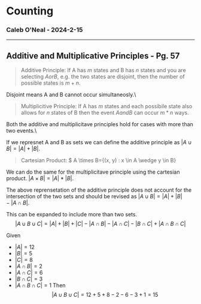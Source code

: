 # Counting
### Caleb O'Neal - 2024-2-15
---

## Additive and Multiplicative Principles - Pg. 57

> Additive Principle: If A has $m$ states and B has $n$ states and you are selecting $A or B$, e.g. the two states are disjoint, then the number of possible states is $m + n$.

Disjoint means A and B cannot occur simultaneosly.\

> Multiplicitive Principle: If A has $m$ states and each possibile state also allows for $n$ states of B then the event $A and B$ can occur $m*n$ ways.

Both the additive and multiplicitave principles hold for cases with more than two events.\

If we represnet A and B as sets we can define the additive principle as $|A \cup B|=|A|+|B|$.

> Cartesian Product: $ A \times B={(x, y) : x \in A \wedge y \in B}

We can do the same for the multiplicitave principle using the cartesian product. $|A \times B|=|A|*|B|$.

The above reprensetation of the additive principle does not account for the intersection of the two sets and should be revised as $|A \cup B|=|A|+|B|-|A \cap B|$.

This can be expanded to include more than two sets.
$$|A \cup B \cup C|=|A|+|B|+|C|-|A \cap B|-|A \cap C|-|B \cap C| + |A \cap B \cap C|$$

Given
 - $|A|=12$
 - $|B|=5$
 - $|C|=8$
 - $|A \cap B|=2$
 - $|A \cap C|=6$
 - $|B \cap C|=3$
 - $|A \cap B \cap C|=1$
Then
    $$|A \cup B \cup C|=12+5+8-2-6-3+1=15$$


